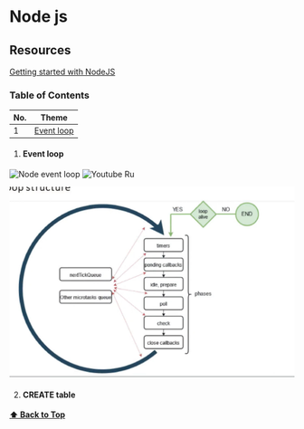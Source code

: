 # Node js

## Resources

[Getting started with NodeJS](https://nodejs.org/en/learn/getting-started/introduction-to-nodejs)

### Table of Contents

<!-- TOC_START -->

| No. | Theme                     |
| --- | ------------------------- |
| 1   | [Event loop](#event-loop) |

<!-- TOC_END -->

<!-- QUESTIONS_START -->

1. #### Event loop

![Node event loop](https://nodejs.org/en/learn/asynchronous-work/event-loop-timers-and-nexttick#phases-overview)
![Youtube Ru](https://www.youtube.com/watch?v=7f787SsgknA)

![Event Loop](./assets/eventloop.png)

2. #### CREATE table

**[⬆ Back to Top](#table-of-contents)**
